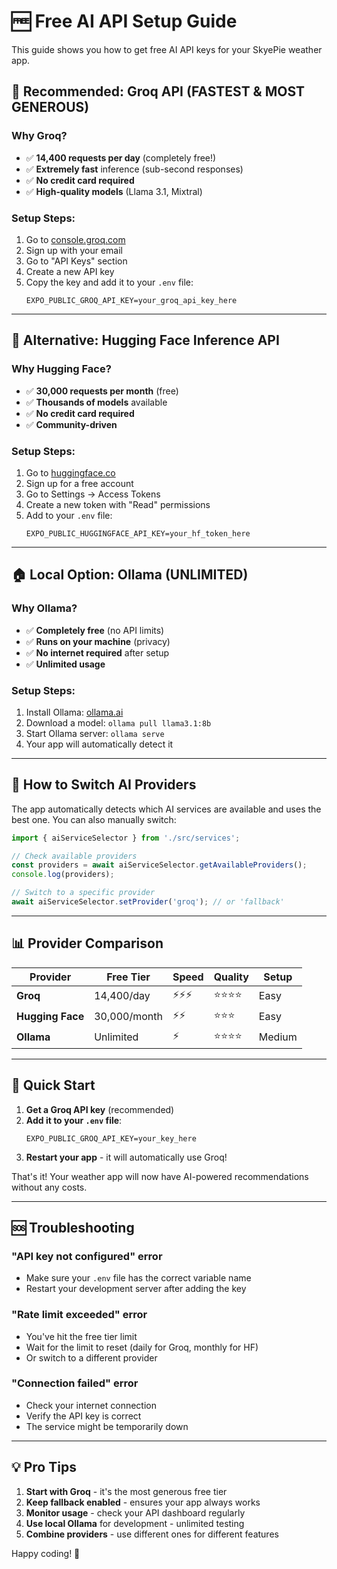 # 🆓 Free AI API Setup Guide

This guide shows you how to get free AI API keys for your SkyePie weather app.

## 🚀 **Recommended: Groq API (FASTEST & MOST GENEROUS)**

### Why Groq?
- ✅ **14,400 requests per day** (completely free!)
- ✅ **Extremely fast** inference (sub-second responses)
- ✅ **No credit card required**
- ✅ **High-quality models** (Llama 3.1, Mixtral)

### Setup Steps:
1. Go to [console.groq.com](https://console.groq.com/)
2. Sign up with your email
3. Go to "API Keys" section
4. Create a new API key
5. Copy the key and add it to your `.env` file:
   ```
   EXPO_PUBLIC_GROQ_API_KEY=your_groq_api_key_here
   ```

---

## 🧠 **Alternative: Hugging Face Inference API**

### Why Hugging Face?
- ✅ **30,000 requests per month** (free)
- ✅ **Thousands of models** available
- ✅ **No credit card required**
- ✅ **Community-driven**

### Setup Steps:
1. Go to [huggingface.co](https://huggingface.co/)
2. Sign up for a free account
3. Go to Settings → Access Tokens
4. Create a new token with "Read" permissions
5. Add to your `.env` file:
   ```
   EXPO_PUBLIC_HUGGINGFACE_API_KEY=your_hf_token_here
   ```

---

## 🏠 **Local Option: Ollama (UNLIMITED)**

### Why Ollama?
- ✅ **Completely free** (no API limits)
- ✅ **Runs on your machine** (privacy)
- ✅ **No internet required** after setup
- ✅ **Unlimited usage**

### Setup Steps:
1. Install Ollama: [ollama.ai](https://ollama.ai/)
2. Download a model: `ollama pull llama3.1:8b`
3. Start Ollama server: `ollama serve`
4. Your app will automatically detect it

---

## 🔧 **How to Switch AI Providers**

The app automatically detects which AI services are available and uses the best one. You can also manually switch:

```typescript
import { aiServiceSelector } from './src/services';

// Check available providers
const providers = await aiServiceSelector.getAvailableProviders();
console.log(providers);

// Switch to a specific provider
await aiServiceSelector.setProvider('groq'); // or 'fallback'
```

---

## 📊 **Provider Comparison**

| Provider | Free Tier | Speed | Quality | Setup |
|----------|-----------|-------|---------|-------|
| **Groq** | 14,400/day | ⚡⚡⚡ | ⭐⭐⭐⭐ | Easy |
| **Hugging Face** | 30,000/month | ⚡⚡ | ⭐⭐⭐ | Easy |
| **Ollama** | Unlimited | ⚡ | ⭐⭐⭐⭐ | Medium |

---

## 🎯 **Quick Start**

1. **Get a Groq API key** (recommended)
2. **Add it to your `.env` file**:
   ```
   EXPO_PUBLIC_GROQ_API_KEY=your_key_here
   ```
3. **Restart your app** - it will automatically use Groq!

That's it! Your weather app will now have AI-powered recommendations without any costs.

---

## 🆘 **Troubleshooting**

### "API key not configured" error
- Make sure your `.env` file has the correct variable name
- Restart your development server after adding the key

### "Rate limit exceeded" error
- You've hit the free tier limit
- Wait for the limit to reset (daily for Groq, monthly for HF)
- Or switch to a different provider

### "Connection failed" error
- Check your internet connection
- Verify the API key is correct
- The service might be temporarily down

---

## 💡 **Pro Tips**

1. **Start with Groq** - it's the most generous free tier
2. **Keep fallback enabled** - ensures your app always works
3. **Monitor usage** - check your API dashboard regularly
4. **Use local Ollama** for development - unlimited testing
5. **Combine providers** - use different ones for different features

Happy coding! 🚀
